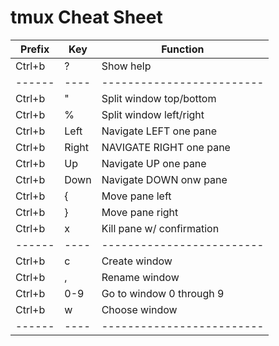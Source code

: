 tmux Cheat Sheet
================

| Prefix | Key  | Function                  |
| ------ | ---- | ------------------------- |
| Ctrl+b | ?    | Show help                 |
| ------ | ---- | ------------------------- |
| Ctrl+b | \"   | Split window top/bottom   |
| Ctrl+b | %    | Split window left/right   |
| Ctrl+b | Left | Navigate LEFT one pane    |
| Ctrl+b | Right| NAVIGATE RIGHT one pane   |
| Ctrl+b | Up   | Navigate UP one pane      |
| Ctrl+b | Down | Navigate DOWN onw pane    |
| Ctrl+b | \{   | Move pane left            |
| Ctrl+b | \}   | Move pane right           |
| Ctrl+b | x    | Kill pane w/ confirmation |
| ------ | ---- | ------------------------- |
| Ctrl+b | c    | Create window             |
| Ctrl+b | ,    | Rename window             |
| Ctrl+b | 0-9  | Go to window 0 through 9  |
| Ctrl+b | w    | Choose window             |
| ------ | ---- | ------------------------- |
